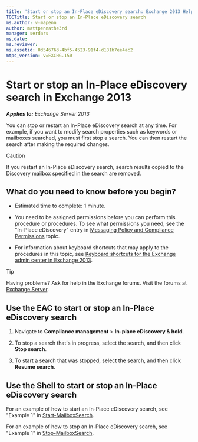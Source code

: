 ```yaml
---
title: 'Start or stop an In-Place eDiscovery search: Exchange 2013 Help'
TOCTitle: Start or stop an In-Place eDiscovery search
ms.author: v-mapenn
author: mattpennathe3rd
manager: serdars
ms.date:
ms.reviewer:
ms.assetid: 0d546763-4bf5-4523-91f4-d181b7ee4ac2
mtps_version: v=EXCHG.150
---
```


# Start or stop an In-Place eDiscovery search in Exchange 2013

_**Applies to:** Exchange Server 2013_

You can stop or restart an In-Place eDiscovery search at any time. For example, if you want to modify search properties such as keywords or mailboxes searched, you must first stop a search. You can then restart the search after making the required changes.

> [!CAUTION]
> If you restart an In-Place eDiscovery search, search results copied to the Discovery mailbox specified in the search are removed.

## What do you need to know before you begin?

- Estimated time to complete: 1 minute.

- You need to be assigned permissions before you can perform this procedure or procedures. To see what permissions you need, see the "In-Place eDiscovery" entry in [Messaging Policy and Compliance Permissions](https://technet.microsoft.com/library/ec4d3b9f-b85a-4cb9-95f5-6fc149c3899b.aspx) topic.

- For information about keyboard shortcuts that may apply to the procedures in this topic, see [Keyboard shortcuts for the Exchange admin center in Exchange 2013](keyboard-shortcuts-in-the-exchange-admin-center-2013-help.md).

> [!TIP]
> Having problems? Ask for help in the Exchange forums. Visit the forums at [Exchange Server](https://go.microsoft.com/fwlink/p/?linkId=60612).

## Use the EAC to start or stop an In-Place eDiscovery search

1. Navigate to **Compliance management** \> **In-place eDiscovery & hold**.

2. To stop a search that's in progress, select the search, and then click **Stop search**.

3. To start a search that was stopped, select the search, and then click **Resume search**.

## Use the Shell to start or stop an In-Place eDiscovery search

For an example of how to start an In-Place eDiscovery search, see "Example 1" in [Start-MailboxSearch](https://technet.microsoft.com/library/f0c4e047-7eca-4310-bfad-1ecfe1420ceb.aspx).

For an example of how to stop an In-Place eDiscovery search, see "Example 1" in [Stop-MailboxSearch](https://technet.microsoft.com/library/b718688e-261e-45b5-947e-4d34abcb568c.aspx).
